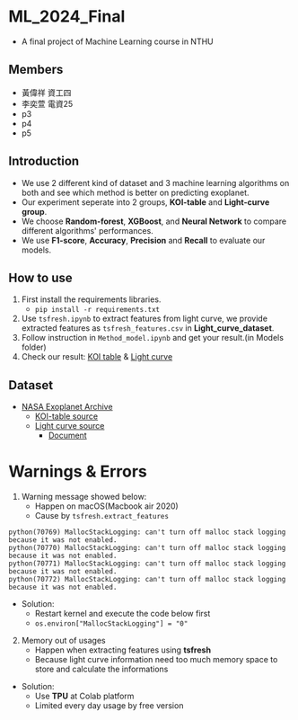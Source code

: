 # ML_2024_Final
- A final project of Machine Learning course in NTHU

## **Members**
- 黃偉祥 資工四
- 李奕萱 電資25
- p3
- p4
- p5

## **Introduction**
- We use 2 different kind of dataset and 3 machine learning algorithms on both and see which method is better on predicting exoplanet. 
- Our experiment seperate into 2 groups, **KOI-table** and **Light-curve group**.
- We choose **Random-forest**, **XGBoost**, and **Neural Network** to compare different algorithms' performances.
- We use **F1-score**, **Accuracy**, **Precision** and **Recall** to evaluate our models.

## **How to use**
1. First install the requirements libraries.
    - `pip install -r requirements.txt`
2. Use `tsfresh.ipynb` to extract features from light curve, we provide extracted features as `tsfresh_features.csv` in **Light_curve_dataset**.
3. Follow instruction in `Method_model.ipynb` and get your result.(in Models folder)
4. Check our result: [KOI table](./Models/Result.md#koi-table-group) & [Light curve](./Models/Result.md#light-curve-group)

## **Dataset**
- [NASA Exoplanet Archive](https://exoplanetarchive.ipac.caltech.edu/index.html)
    - [KOI-table source](https://exoplanetarchive.ipac.caltech.edu/cgi-bin/TblView/nph-tblView?app=ExoTbls&config=q1_q17_dr25_sup_koi)
    - [Light curve source](https://exoplanetarchive.ipac.caltech.edu/docs/Kepler_KOI_docs.html)
        - [Document](https://exoplanetarchive.ipac.caltech.edu/docs/KSCI-19113-001.pdf)
    


# **Warnings & Errors**
1. Warning message showed below:
    - Happen on macOS(Macbook air 2020)
    - Cause by `tsfresh.extract_features`
```
python(70769) MallocStackLogging: can't turn off malloc stack logging because it was not enabled.
python(70770) MallocStackLogging: can't turn off malloc stack logging because it was not enabled.
python(70771) MallocStackLogging: can't turn off malloc stack logging because it was not enabled.
python(70772) MallocStackLogging: can't turn off malloc stack logging because it was not enabled.
```
- Solution:
    - Restart kernel and execute the code below first
    - `os.environ["MallocStackLogging"] = "0"`

2. Memory out of usages
    - Happen when extracting features using **tsfresh**
    - Because light curve information need too much memory space to store and calculate the informations
- Solution:
    - Use **TPU** at Colab platform
    - Limited every day usage by free version
